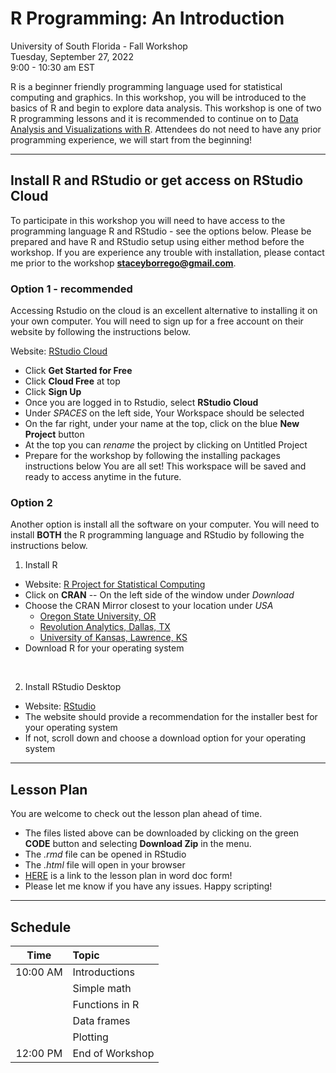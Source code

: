 # R Programming: An Introduction
University of South Florida - Fall Workshop  
Tuesday, September 27, 2022  
9:00 - 10:30 am EST  

R is a beginner friendly programming language used for statistical computing and graphics. In this workshop, you will be introduced to the basics of R and begin to explore data analysis. This workshop is one of two R programming lessons and it is recommended to continue on to [Data Analysis and Visualizations with R](https://github.com/sborrego/data-analysis-and-visualization-in-R). Attendees do not need to have any prior programming experience, we will start from the beginning!

***

## Install R and RStudio or get access on RStudio Cloud

To participate in this workshop you will need to have access to the programming language R and RStudio - see the options below. Please be prepared and have R and RStudio setup using either method before the workshop. If you are experience any trouble with installation, please contact me prior to the workshop **staceyborrego@gmail.com**.

### Option 1 - **recommended**

Accessing Rstudio on the cloud is an excellent alternative to installing it on your own computer. You will need to sign up for a free account on their website by following the instructions below.

Website: [RStudio Cloud](https://rstudio.cloud/)  
- Click **Get Started for Free** 
- Click **Cloud Free** at top  
- Click **Sign Up**
- Once you are logged in to Rstudio, select **RStudio Cloud**
- Under *SPACES* on the left side, Your Workspace should be selected
- On the far right, under your name at the top, click on the blue **New Project** button 
- At the top you can *rename* the project by clicking on Untitled Project
- Prepare for the workshop by following the installing packages instructions below
You are all set! This workspace will be saved and ready to access anytime in the future.

### Option 2

Another option is install all the software on your computer. You will need to install **BOTH** the R programming language and RStudio by following the instructions below.

1. Install R  
  - Website: [R Project for Statistical Computing](https://www.r-project.org/)
  - Click on **CRAN** -- On the left side of the window under *Download*
  - Choose the CRAN Mirror closest to your location under *USA*
    - [Oregon State University, OR](https://ftp.osuosl.org/pub/cran/)
    - [Revolution Analytics, Dallas, TX](https://cran.microsoft.com/)
    - [University of Kansas, Lawrence, KS](https://rweb.crmda.ku.edu/cran/)
  - Download R for your operating system
<br>

2. Install RStudio Desktop
  - Website: [RStudio](https://www.rstudio.com/products/rstudio/download/#download)
  - The website should provide a recommendation for the installer best for your operating system
  - If not, scroll down and choose a download option for your operating system

***

## Lesson Plan

You are welcome to check out the lesson plan ahead of time. 

* The files listed above can be downloaded by clicking on the green **CODE** button and selecting **Download Zip** in the menu. 
* The *.rmd* file can be opened in RStudio
* The *.html* file will open in your browser 
* <a href="https://docs.google.com/document/d/1nKTOfTxGtRe4H_P4BQsV3zjj-1pLZopC/edit?usp=sharing&ouid=107300023887277169043&rtpof=true&sd=true">HERE</a> is a link to the lesson plan in word doc form! 
* Please let me know if you have any issues. Happy scripting!

***

## Schedule

| Time       |    Topic                                     |
|:----------:|:---------------------------------------------|
| 10:00 AM   | Introductions                                |
|            | Simple math                                  |
|            | Functions in R                               |
|            | Data frames                                  |
|            | Plotting                                     |
| 12:00 PM   | End of Workshop                              |
